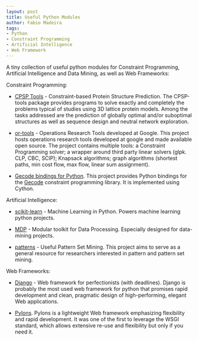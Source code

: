 ```yaml
---
layout: post
title: Useful Python Modules
author: Fabio Madeira
tags:
- Python
- Constraint Programming
- Artificial Intelligence
- Web Framework
---
```


A tiny collection of useful python modules for Constraint Programming, Artificial Intelligence and Data Mining, as well as Web Frameworks:

Constraint Programming:

* [CPSP Tools](http://cpsp.informatik.uni-freiburg.de:8080/index.jsp) - Constraint-based Protein Structure Prediction. The CPSP-tools package provides programs to solve exactly and completely the problems typical of studies using 3D lattice protein models. Among the tasks addressed are the prediction of globally optimal and/or suboptimal structures as well as sequence design and neutral network exploration.

* [or-tools](http://code.google.com/p/or-tools/) - Operations Research Tools developed at Google. This project hosts operations research tools developed at google and made available open source. The project contains multiple tools: a Constraint Programming solver; a wrapper around third party linear solvers (glpk. CLP, CBC, SCIP); Knapsack algorithms; graph algorithms (shortest paths, min cost flow, max flow, linear sum assignment).

* [Gecode bindings for Python](https://launchpad.net/gecode-python ). This project provides Python bindings for the [Gecode](http://www.gecode.org/) constraint programming library. It is implemented using Cython. 

Artificial Intelligence:

* [scikit-learn](http://scikit-learn.sourceforge.net/stable/) - Machine Learning in Python. Powers machine learning python projects.

* [MDP](http://mdp-toolkit.sourceforge.net/) - Modular toolkit for Data Processing. Especially designed for data-mining projects.

* [patterns](http://usefulpatterns.org/msop/index.php?p=patterns) - Useful Pattern Set Mining. 
This project aims to serve as a general resource for researchers interested in pattern and pattern set mining.


Web Frameworks:

* [Django](http://wiki.python.org/moin/Django) - Web framework for perfectionists (with deadlines). Django is probably the most used web framework for python that promises rapid development and clean, pragmatic design of high-performing, elegant Web applications.

* [Pylons](http://www.pylonsproject.org/). Pylons is a lightweight Web framework emphasizing flexibility and rapid development. It was one of the first to leverage the WSGI standard, which allows extensive re-use and flexibility but only if you need it. 
